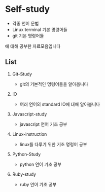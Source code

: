 # Self-study

+ 각종 언어 문법 
+ Linux terminal 기본 명령어들
+ git 기본 명령어들

에 대해 공부한 자료모음입니다


## List
1. Git-Study
   - git의 기본적인 명령어들을 알아봅니다


2. IO
   - 여러 언어의 standard IO에 대해 알아봅니다


3. Javascript-study
   - javascript 언어 기초 공부


4. Linux-instruction
   - linux를 다루기 위한 기초 명령어 공부


5. Python-Study
   - python 언어 기초 공부

6. Ruby-study
   - ruby 언어 기초 공부
